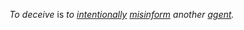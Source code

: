 *To deceive* is *to [intentionally](https://github.com/gcassel/Modular-Organization-Terminology/blob/master/terms/intention.md) [misinform](https://github.com/gcassel/Modular-Organization-Terminology/blob/master/terms/misinform.md) another [agent](https://github.com/gcassel/Modular-Organization-Terminology/blob/master/terms/agent.md).*
